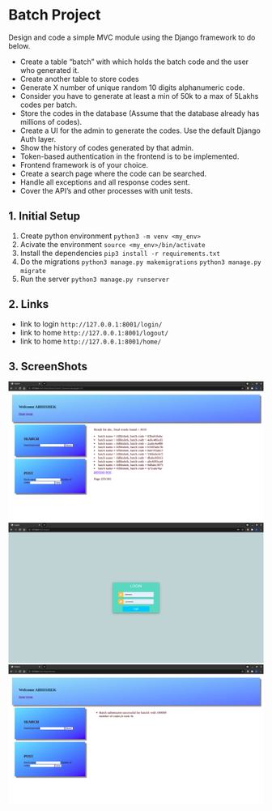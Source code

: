 # Batch Project

Design and code a simple MVC module using the Django framework to do below.
* Create a table “batch” with which holds the batch code and the user who generated it.
* Create another table to store codes
* Generate X number of unique random 10 digits alphanumeric code.
* Consider you have to generate at least a min of 50k to a max of 5Lakhs codes per batch.
* Store the codes in the database (Assume that the database already has millions of codes).
* Create a UI for the admin to generate the codes. Use the default Django Auth layer.
* Show the history of codes generated by that admin.
* Token-based authentication in the frontend is to be implemented.
* Frontend framework is of your choice.
* Create a search page where the code can be searched.
* Handle all exceptions and all response codes sent.
* Cover the API’s and other processes with unit tests.

## 1. Initial Setup 
1) Create python environment
    ```python3 -m venv <my_env>```
2) Acivate the environment
    ```source <my_env>/bin/activate```
3) Install the dependencies
    ```pip3 install -r requirements.txt```
4) Do the migrations
    ```python3 manage.py makemigrations```
    ```python3 manage.py migrate```
5) Run the server
    ```python3 manage.py runserver```

## 2. Links
* link to login ```http://127.0.0.1:8001/login/```
* link to home ```http://127.0.0.1:8001/logout/```
* link to home ```http://127.0.0.1:8001/home/```

## 3. ScreenShots
![](screenshots/pic1.png)
![](screenshots/pic2.png)
![](screenshots/pic3.png)
